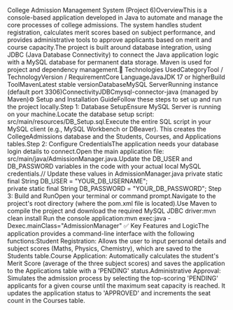College Admission Management System (Project 6)OverviewThis is a console-based application developed in Java to automate and manage the core processes of college admissions. The system handles student registration, calculates merit scores based on subject performance, and provides administrative tools to approve applicants based on merit and course capacity.The project is built around database integration, using JDBC (Java Database Connectivity) to connect the Java application logic with a MySQL database for permanent data storage. Maven is used for project and dependency management.🚀 Technologies UsedCategoryTool / TechnologyVersion / RequirementCore LanguageJavaJDK 17 or higherBuild ToolMavenLatest stable versionDatabaseMySQL ServerRunning instance (default port 3306)ConnectivityJDBCmysql-connector-java (managed by Maven)⚙️ Setup and Installation GuideFollow these steps to set up and run the project locally.Step 1: Database SetupEnsure MySQL Server is running on your machine.Locate the database setup script: src/main/resources/DB_Setup.sql.Execute the entire SQL script in your MySQL client (e.g., MySQL Workbench or DBeaver). This creates the CollegeAdmissions database and the Students, Courses, and Applications tables.Step 2: Configure CredentialsThe application needs your database login details to connect.Open the main application file: src/main/java/AdmissionManager.java.Update the DB_USER and DB_PASSWORD variables in the code with your actual local MySQL credentials.// Update these values in AdmissionManager.java
private static final String DB_USER = "YOUR_DB_USERNAME";       
private static final String DB_PASSWORD = "YOUR_DB_PASSWORD"; 
Step 3: Build and RunOpen your terminal or command prompt.Navigate to the project's root directory (where the pom.xml file is located).Use Maven to compile the project and download the required MySQL JDBC driver:mvn clean install
Run the console application:mvn exec:java -Dexec.mainClass="AdmissionManager"
✅ Key Features and LogicThe application provides a command-line interface with the following functions:Student Registration: Allows the user to input personal details and subject scores (Maths, Physics, Chemistry), which are saved to the Students table.Course Application: Automatically calculates the student's Merit Score (average of the three subject scores) and saves the application to the Applications table with a 'PENDING' status.Administrative Approval: Simulates the admission process by selecting the top-scoring 'PENDING' applicants for a given course until the maximum seat capacity is reached. It updates the application status to 'APPROVED' and increments the seat count in the Courses table.

